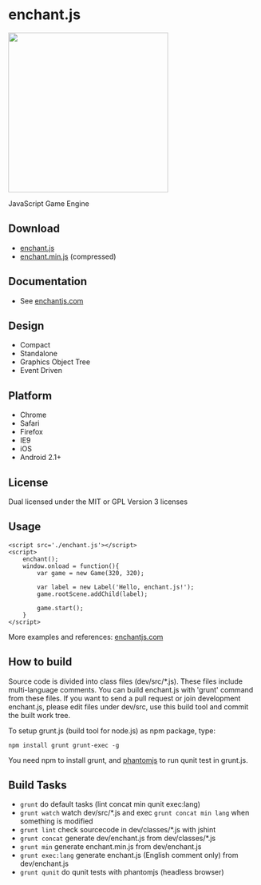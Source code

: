 enchant.js
==========

<img src="http://github.com/wise9/enchant.js/raw/master/enchant.png" width="320" height="320">

JavaScript Game Engine

Download
--------

- [enchant.js](http://github.com/wise9/enchant.js/raw/master/enchant.js)
- [enchant.min.js](http://github.com/wise9/enchant.js/raw/master/enchant.min.js) (compressed)


Documentation
-------------

- See [enchantjs.com](http://enchantjs.com)

Design
------

- Compact
- Standalone
- Graphics Object Tree
- Event Driven

Platform
--------

- Chrome
- Safari
- Firefox
- IE9 
- iOS
- Android 2.1+

License
-------

Dual licensed under the MIT or GPL Version 3 licenses

Usage
-----
    <script src='./enchant.js'></script>
    <script>
        enchant();
        window.onload = function(){
            var game = new Game(320, 320); 

            var label = new Label('Hello, enchant.js!');
            game.rootScene.addChild(label);
            
            game.start();
        }
    </script>

More examples and references: [enchantjs.com](http://enchantjs.com)

How to build
------------

Source code is divided into class files (dev/src/*.js). These files include multi-language comments. You can build enchant.js with 'grunt' command from these files.
If you want to send a pull request or join development enchant.js, please edit files under dev/src, use this build tool and commit the built work tree.

To setup grunt.js (build tool for node.js) as npm package, type:

    npm install grunt grunt-exec -g

You need npm to install grunt, and [phantomjs](http://code.google.com/p/phantomjs/) to run qunit test in grunt.js.

Build Tasks
-----------

- `grunt` do default tasks (lint concat min qunit exec:lang)
- `grunt watch` watch dev/src/*.js and exec `grunt concat min lang` when something is modified
- `grunt lint` check sourcecode in dev/classes/*.js with jshint
- `grunt concat` generate dev/enchant.js from dev/classes/*.js
- `grunt min` generate enchant.min.js from dev/enchant.js
- `grunt exec:lang` generate enchant.js (English comment only) from dev/enchant.js
- `grunt qunit` do qunit tests with phantomjs (headless browser)

